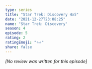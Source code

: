 ```yaml
---
type: series
title: "Star Trek: Discovery 4x5"
date: "2021-12-27T23:08:25"
name: "Star Trek: Discovery"
season: 4
episode: 5
rating: 2
ratingEmoji: "⭐️⭐️"
share: false
---
```


_[No review was written for this episode]_
